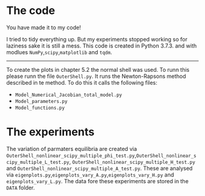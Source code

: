 # The code
You have made it to my code!

I tried to tidy everything up. But my experiments stopped working so for laziness sake it is still a mess.
This code is created in Python 3.7.3. and with modlues `NumPy`,`scipy`,`matplotlib` and `tqdm`.

---	
To create the plots in chapter 5.2 the normal shell was used. To runn this please runn the file `OuterShell.py`. It runs the Newton-Rapsons method described in te method. 
To do this it calls the following files:
- `Model_Numerical_Jacobian_total_model.py`
- `Model_parameters.py`
- `Model_functions.py`

# The experiments
The variation of parmaters equilibria are created via `OuterShell_nonlinear_scipy_multiple_phi_test.py`,`OuterShell_nonlinear_scipy_multiple_L_test.py`, `OuterShell_nonlinear_scipy_multiple_H_test.py` and `OuterShell_nonlinear_scipy_multiple_A_test.py`.
These are analysed via `eigenplots.py`,`eigenplots_vary_A.py`,`eigenplots_vary_H.py` and `eigenplots_vary_L.py`. The data fore these experiments are stored in the `DATA` folder. 


